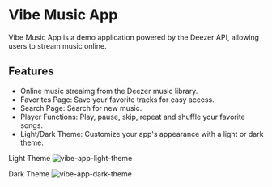 # Vibe Music App

Vibe Music App is a demo application powered by the Deezer API, allowing users to stream music online.

## Features

- Online music streaimg from the Deezer music library.
- Favorites Page: Save your favorite tracks for easy access.
- Search Page: Search for new music.
- Player Functions: Play, pause, skip, repeat and shuffle your favorite songs.
- Light/Dark Theme: Customize your app's appearance with a light or dark theme.
  

Light Theme
![vibe-app-light-theme](https://github.com/marziya-hasanova/vibe-music-app/assets/144338005/5122d603-726f-48c9-9f5a-943048997656) 

Dark Theme
![vibe-app-dark-theme](https://github.com/marziya-hasanova/vibe-music-app/assets/144338005/9250c371-0592-4c6b-a8f9-f1a5991b0320) 

